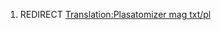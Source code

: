 1.  REDIRECT [Translation:Plasatomizer mag
    txt/pl](Translation:Plasatomizer_mag_txt/pl "wikilink")